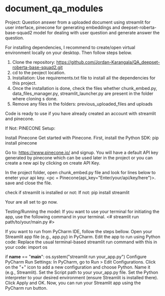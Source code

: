 # document_qa_modules
 Project: Question answer from a uploaded document using streamlit for user interface, pinecone for generating embeddings and deepset-roberta-base-squad2 model for dealing with user question and generate answer the question.


 For installing dependencies, I recommend to create/open virtual environment locally on your desktop. Then follow steps below.

 1. Clone the repository:
    <https://github.com/Jordan-Karangala/QA_deepset-roberta-base-squad2.git>
 2. cd to the peoject location.
 3. Installation: Use requirements.txt file to install all the dependencies for this project.
 4. Once the installation is done, check the files whether chunk_embed.py, data_files_manager.py, streamlit_launcher.py are present in the folder where cloning s done.
 5. Remove any files in the folders: previous_uploaded_files and uploads

Code is ready to use if you have already created an account with streamlit and pinecone.

If Not: 
PINECONE Setup:

Install Pinecone
Get started with Pinecone. First, install the Python SDK:
pip install pinecone


Go to: <https://www.pinecone.io/> and signup.
You will have a default API key generated by pinecone which can be used later in the project or you can create a new api by clicking on create API Key.


In the project folder, open chunk_embed.py file and look for lines below to eneter your api key.
<pc = Pinecone(api_key="Enter/your/api/key/here")>. save and close the file.

check if streamlit is installed or not:
If not:
pip install streamlit

Your are all set to go now.

 Testing/Running the model:
 If you want to use your terminal for initiating the app, use the following command in your terminal.
 <# streamlit run path/to/your/main.py #>

If you want to run from PyCharm IDE, follow the steps bellow.
Open your Streamlit app file (e.g., app.py) in PyCharm.
Edit the app to run using Python code: Replace the usual terminal-based streamlit run command with this in your code:
import os

if __name__ == "__main__":
    os.system("streamlit run your_app.py")
Configure PyCharm Run Settings:
In PyCharm, go to Run > Edit Configurations.
Click on the "+" icon to add a new configuration and choose Python.
Name it (e.g., Streamlit).
Set the Script path to your your_app.py file.
Set the Python interpreter to your desired environment (ensure Streamlit is installed there).
Click Apply and OK.
Now, you can run your Streamlit app using the PyCharm run button.

 

